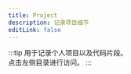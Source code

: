 ```yaml
---
title: Project
description: 记录项目细节
editLink: false
---
```

:::tip
用于记录个人项目以及代码片段。<br/>
点击左侧目录进行访问。
:::